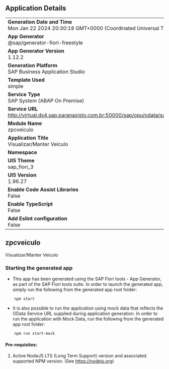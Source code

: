 ## Application Details
|               |
| ------------- |
|**Generation Date and Time**<br>Mon Jan 22 2024 20:30:18 GMT+0000 (Coordinated Universal Time)|
|**App Generator**<br>@sap/generator-fiori-freestyle|
|**App Generator Version**<br>1.12.2|
|**Generation Platform**<br>SAP Business Application Studio|
|**Template Used**<br>simple|
|**Service Type**<br>SAP System (ABAP On Premise)|
|**Service URL**<br>http://virtual.ds4.sap.paranaxisto.com.br:50000/sap/opu/odata/sap/ZPC_VEICULO_SRV
|**Module Name**<br>zpcveiculo|
|**Application Title**<br>Visualizar/Manter Veículo|
|**Namespace**<br>|
|**UI5 Theme**<br>sap_fiori_3|
|**UI5 Version**<br>1.96.27|
|**Enable Code Assist Libraries**<br>False|
|**Enable TypeScript**<br>False|
|**Add Eslint configuration**<br>False|

## zpcveiculo

Visualizar/Manter Veículo

### Starting the generated app

-   This app has been generated using the SAP Fiori tools - App Generator, as part of the SAP Fiori tools suite.  In order to launch the generated app, simply run the following from the generated app root folder:

```
    npm start
```

- It is also possible to run the application using mock data that reflects the OData Service URL supplied during application generation.  In order to run the application with Mock Data, run the following from the generated app root folder:

```
    npm run start-mock
```

#### Pre-requisites:

1. Active NodeJS LTS (Long Term Support) version and associated supported NPM version.  (See https://nodejs.org)


